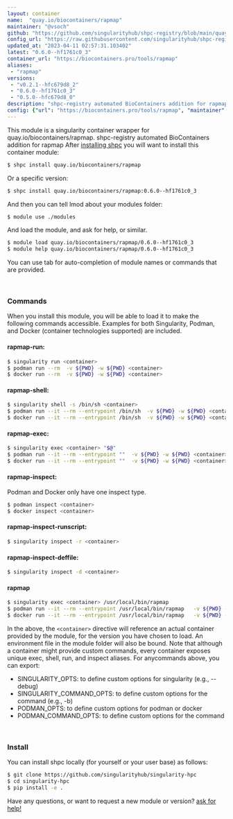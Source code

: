 ```yaml
---
layout: container
name:  "quay.io/biocontainers/rapmap"
maintainer: "@vsoch"
github: "https://github.com/singularityhub/shpc-registry/blob/main/quay.io/biocontainers/rapmap/container.yaml"
config_url: "https://raw.githubusercontent.com/singularityhub/shpc-registry/main/quay.io/biocontainers/rapmap/container.yaml"
updated_at: "2023-04-11 02:57:31.103402"
latest: "0.6.0--hf1761c0_3"
container_url: "https://biocontainers.pro/tools/rapmap"
aliases:
 - "rapmap"
versions:
 - "v0.2.1--hfc679d8_2"
 - "0.6.0--hf1761c0_3"
 - "0.5.0--hfc679d8_0"
description: "shpc-registry automated BioContainers addition for rapmap"
config: {"url": "https://biocontainers.pro/tools/rapmap", "maintainer": "@vsoch", "description": "shpc-registry automated BioContainers addition for rapmap", "latest": {"0.6.0--hf1761c0_3": "sha256:863de1f30d00960140a1df9b7ee69672f1afef7e6346805dddb6d4e307d8e58f"}, "tags": {"v0.2.1--hfc679d8_2": "sha256:b17abbee8b67810c8291d09721a3d982edf74800ce5d4879e9d265391a5756c4", "0.6.0--hf1761c0_3": "sha256:863de1f30d00960140a1df9b7ee69672f1afef7e6346805dddb6d4e307d8e58f", "0.5.0--hfc679d8_0": "sha256:a973b5c35e2343084e603fd576e8a2043f655c4b9a93da776f2601b72dfa48c0"}, "docker": "quay.io/biocontainers/rapmap", "aliases": {"rapmap": "/usr/local/bin/rapmap"}}
---
```


This module is a singularity container wrapper for quay.io/biocontainers/rapmap.
shpc-registry automated BioContainers addition for rapmap
After [installing shpc](#install) you will want to install this container module:


```bash
$ shpc install quay.io/biocontainers/rapmap
```

Or a specific version:

```bash
$ shpc install quay.io/biocontainers/rapmap:0.6.0--hf1761c0_3
```

And then you can tell lmod about your modules folder:

```bash
$ module use ./modules
```

And load the module, and ask for help, or similar.

```bash
$ module load quay.io/biocontainers/rapmap/0.6.0--hf1761c0_3
$ module help quay.io/biocontainers/rapmap/0.6.0--hf1761c0_3
```

You can use tab for auto-completion of module names or commands that are provided.

<br>

### Commands

When you install this module, you will be able to load it to make the following commands accessible.
Examples for both Singularity, Podman, and Docker (container technologies supported) are included.

#### rapmap-run:

```bash
$ singularity run <container>
$ podman run --rm  -v ${PWD} -w ${PWD} <container>
$ docker run --rm  -v ${PWD} -w ${PWD} <container>
```

#### rapmap-shell:

```bash
$ singularity shell -s /bin/sh <container>
$ podman run --it --rm --entrypoint /bin/sh  -v ${PWD} -w ${PWD} <container>
$ docker run --it --rm --entrypoint /bin/sh  -v ${PWD} -w ${PWD} <container>
```

#### rapmap-exec:

```bash
$ singularity exec <container> "$@"
$ podman run --it --rm --entrypoint ""  -v ${PWD} -w ${PWD} <container> "$@"
$ docker run --it --rm --entrypoint ""  -v ${PWD} -w ${PWD} <container> "$@"
```

#### rapmap-inspect:

Podman and Docker only have one inspect type.

```bash
$ podman inspect <container>
$ docker inspect <container>
```

#### rapmap-inspect-runscript:

```bash
$ singularity inspect -r <container>
```

#### rapmap-inspect-deffile:

```bash
$ singularity inspect -d <container>
```


#### rapmap

```bash
$ singularity exec <container> /usr/local/bin/rapmap
$ podman run --it --rm --entrypoint /usr/local/bin/rapmap   -v ${PWD} -w ${PWD} <container> -c " $@"
$ docker run --it --rm --entrypoint /usr/local/bin/rapmap   -v ${PWD} -w ${PWD} <container> -c " $@"
```



In the above, the `<container>` directive will reference an actual container provided
by the module, for the version you have chosen to load. An environment file in the
module folder will also be bound. Note that although a container
might provide custom commands, every container exposes unique exec, shell, run, and
inspect aliases. For anycommands above, you can export:

 - SINGULARITY_OPTS: to define custom options for singularity (e.g., --debug)
 - SINGULARITY_COMMAND_OPTS: to define custom options for the command (e.g., -b)
 - PODMAN_OPTS: to define custom options for podman or docker
 - PODMAN_COMMAND_OPTS: to define custom options for the command

<br>

### Install

You can install shpc locally (for yourself or your user base) as follows:

```bash
$ git clone https://github.com/singularityhub/singularity-hpc
$ cd singularity-hpc
$ pip install -e .
```

Have any questions, or want to request a new module or version? [ask for help!](https://github.com/singularityhub/singularity-hpc/issues)